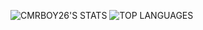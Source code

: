 ![CMRBOY26'S STATS](https://github-readme-stats-git-master-cmrboy26s-projects.vercel.app/api/?username=Cmrboy26&show_icons=true&theme=transparent)
![TOP LANGUAGES](https://github-readme-stats-git-master-cmrboy26s-projects.vercel.app/api/top-langs/?username=Cmrboy26&langs_count=8&show_icons=true&theme=transparent)

<!--
**Cmrboy26/Cmrboy26** is a ✨ _special_ ✨ repository because its `README.md` (this file) appears on your GitHub profile.

Here are some ideas to get you started:

- 🔭 I’m currently working on ...
- 🌱 I’m currently learning ...
- 👯 I’m looking to collaborate on ...
- 🤔 I’m looking for help with ...
- 💬 Ask me about ...
- 📫 How to reach me: ...
- 😄 Pronouns: ...
- ⚡ Fun fact: ...
-->
